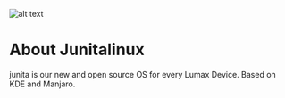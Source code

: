 ![alt text](https://vectr.com/gary_uwu/b2K0MUG2ZU.png?width=447.7&height=96.36&select=fFVlrD4Eq,b1GpdLDr62,acLmi0UyC,bfQeq0AS9,bboBmp9BJ,j37nqilXSl,b2GisM3yT,e4t6Ninn4Y,a4Ki4MauRc&source=selection)

# About Junitalinux
junita is our new and open source OS for every Lumax Device.
Based on KDE and Manjaro.

